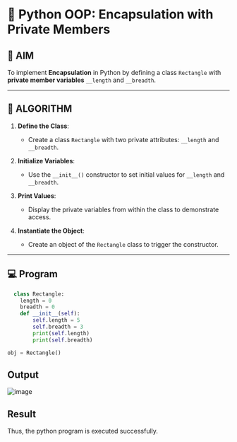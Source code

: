# 🐍 Python OOP: Encapsulation with Private Members

## 🎯 AIM

To implement **Encapsulation** in Python by defining a class `Rectangle` with **private member variables** `__length` and `__breadth`.

---

## 🧠 ALGORITHM

1. **Define the Class**:
   - Create a class `Rectangle` with two private attributes: `__length` and `__breadth`.

2. **Initialize Variables**:
   - Use the `__init__()` constructor to set initial values for `__length` and `__breadth`.

3. **Print Values**:
   - Display the private variables from within the class to demonstrate access.

4. **Instantiate the Object**:
   - Create an object of the `Rectangle` class to trigger the constructor.

---

## 💻 Program
```python
  class Rectangle:
    length = 0 
    breadth = 0
    def __init__(self):
        self.length = 5
        self.breadth = 3
        print(self.length)
        print(self.breadth)

obj = Rectangle()

```

## Output
![image](https://github.com/user-attachments/assets/175c50d5-3782-41a3-8264-46d8f29b58e4)

## Result
Thus, the python program is executed successfully.


